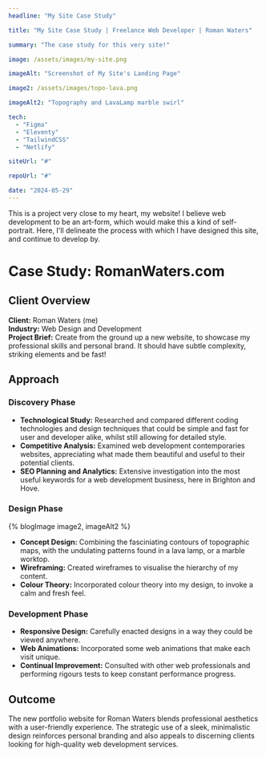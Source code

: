 ```yaml
---
headline: "My Site Case Study"

title: "My Site Case Study | Freelance Web Developer | Roman Waters"

summary: "The case study for this very site!"

image: /assets/images/my-site.png

imageAlt: "Screenshot of My Site's Landing Page"

image2: /assets/images/topo-lava.png

imageAlt2: "Topography and LavaLamp marble swirl"

tech:
  - "Figma"
  - "Eleventy"
  - "TailwindCSS"
  - "Netlify"

siteUrl: "#"

repoUrl: "#"

date: "2024-05-29"
---
```


This is a project very close to my heart, my website! I believe web development to be an art-form, which would make this a kind of self-portrait. Here, I'll delineate the process with which I have designed this site, and continue to develop by.

# Case Study: RomanWaters.com

## Client Overview

**Client:** Roman Waters (me)  
**Industry:** Web Design and Development  
**Project Brief:** Create from the ground up a new website, to showcase my professional skills and personal brand. It should have subtle complexity, striking elements and be fast!

## Approach

### Discovery Phase

- **Technological Study:** Researched and compared different coding technologies and design techniques that could be simple and fast for user and developer alike, whilst still allowing for detailed style.
- **Competitive Analysis:** Examined web development contemporaries websites, appreciating what made them beautiful and useful to their potential clients.
- **SEO Planning and Analytics:** Extensive investigation into the most useful keywords for a web development business, here in Brighton and Hove.

### Design Phase

{% blogImage image2, imageAlt2 %}

- **Concept Design:** Combining the fasciniating contours of topographic maps, with the undulating patterns found in a lava lamp, or a marble worktop.
- **Wireframing:** Created wireframes to visualise the hierarchy of my content.
- **Colour Theory:** Incorporated colour theory into my design, to invoke a calm and fresh feel.

### Development Phase

- **Responsive Design:** Carefully enacted designs in a way they could be viewed anywhere.
- **Web Animations:** Incorporated some web animations that make each visit unique.
- **Continual Improvement:** Consulted with other web professionals and performing rigours tests to keep constant performance progress.

## Outcome

The new portfolio website for Roman Waters blends professional aesthetics with a user-friendly experience. The strategic use of a sleek, minimalistic design reinforces personal branding and also appeals to discerning clients looking for high-quality web development services.
